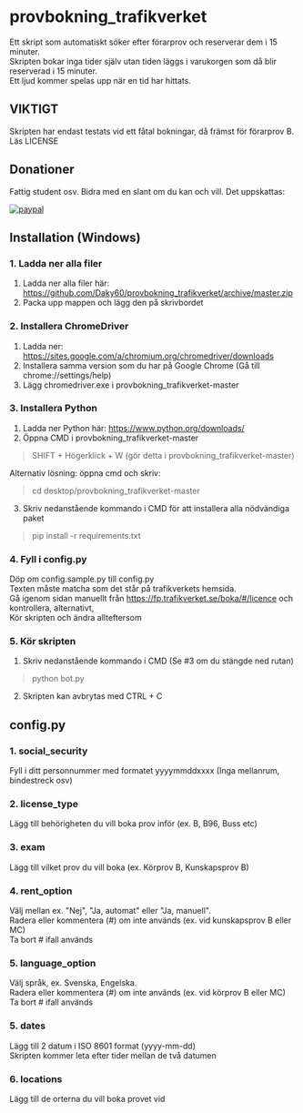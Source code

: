 # provbokning_trafikverket
Ett skript som automatiskt söker efter förarprov och reserverar dem i 15 minuter.  
Skripten bokar inga tider själv utan tiden läggs i varukorgen som då blir reserverad i 15 minuter.  
Ett ljud kommer spelas upp när en tid har hittats.


## VIKTIGT
Skripten har endast testats vid ett fåtal bokningar, då främst för förarprov B.  
Läs LICENSE

## Donationer
Fattig student osv. Bidra med en slant om du kan och vill. Det uppskattas:  
  
[![paypal](https://www.paypalobjects.com/en_US/i/btn/btn_donateCC_LG.gif)](https://www.paypal.com/cgi-bin/webscr?cmd=_s-xclick&hosted_button_id=H76THWVZQ7KA4)  


## Installation (Windows)

### 1. Ladda ner alla filer
1. Ladda ner alla filer här: https://github.com/Daky60/provbokning_trafikverket/archive/master.zip  
2. Packa upp mappen och lägg den på skrivbordet

### 2. Installera ChromeDriver
1. Ladda ner: https://sites.google.com/a/chromium.org/chromedriver/downloads  
2. Installera samma version som du har på Google Chrome (Gå till chrome://settings/help)  
3. Lägg chromedriver.exe i provbokning_trafikverket-master

### 3. Installera Python
1. Ladda ner Python här: https://www.python.org/downloads/  
2. Öppna CMD i provbokning_trafikverket-master 
> SHIFT + Högerklick + W (gör detta i provbokning_trafikverket-master)  

Alternativ lösning: öppna cmd och skriv:  
> cd desktop/provbokning_trafikverket-master  
3. Skriv nedanstående kommando i CMD för att installera alla nödvändiga paket  
> pip install -r requirements.txt

### 4. Fyll i config.py
Döp om config.sample.py till config.py  
Texten måste matcha som det står på trafikverkets hemsida.  
Gå igenom sidan manuellt från https://fp.trafikverket.se/boka/#/licence och kontrollera, alternativt,  
Kör skripten och ändra allteftersom

### 5. Kör skripten
1. Skriv nedanstående kommando i CMD (Se #3 om du stängde ned rutan)  
> python bot.py
2. Skripten kan avbrytas med CTRL + C


## config.py

### 1. social_security
Fyll i ditt personnummer med formatet yyyymmddxxxx (Inga mellanrum, bindestreck osv)

### 2. license_type
Lägg till behörigheten du vill boka prov inför (ex. B, B96, Buss etc)

### 3. exam
Lägg till vilket prov du vill boka (ex. Körprov B, Kunskapsprov B)

### 4. rent_option
Välj mellan ex. "Nej", "Ja, automat" eller "Ja, manuell".  
Radera eller kommentera (#) om inte används (ex. vid kunskapsprov B eller MC)  
Ta bort # ifall används

### 5. language_option
Välj språk, ex. Svenska, Engelska.  
Radera eller kommentera (#) om inte används (ex. vid körprov B eller MC)  
Ta bort # ifall används

### 5. dates
Lägg till 2 datum i ISO 8601 format (yyyy-mm-dd)  
Skripten kommer leta efter tider mellan de två datumen

### 6. locations
Lägg till de orterna du vill boka provet vid

